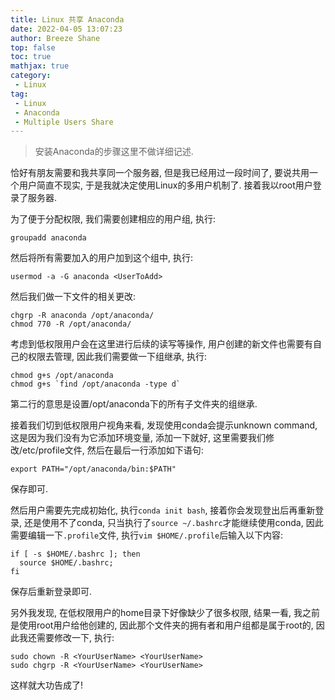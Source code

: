```yaml
---
title: Linux 共享 Anaconda
date: 2022-04-05 13:07:23
author: Breeze Shane
top: false
toc: true
mathjax: true
category:
 - Linux
tag:
 - Linux
 - Anaconda
 - Multiple Users Share
---
```


> 安装Anaconda的步骤这里不做详细记述.

恰好有朋友需要和我共享同一个服务器, 但是我已经用过一段时间了, 要说共用一个用户简直不现实, 于是我就决定使用Linux的多用户机制了. 接着我以root用户登录了服务器.

为了便于分配权限, 我们需要创建相应的用户组, 执行:
```shell
groupadd anaconda
```
然后将所有需要加入的用户加到这个组中, 执行:
```shell
usermod -a -G anaconda <UserToAdd>
```
然后我们做一下文件的相关更改:
```shell
chgrp -R anaconda /opt/anaconda/
chmod 770 -R /opt/anaconda/
```
考虑到低权限用户会在这里进行后续的读写等操作, 用户创建的新文件也需要有自己的权限去管理, 因此我们需要做一下组继承, 执行:
```shell
chmod g+s /opt/anaconda
chmod g+s `find /opt/anaconda -type d`
```
第二行的意思是设置/opt/anaconda下的所有子文件夹的组继承.

接着我们切到低权限用户视角来看, 发现使用conda会提示unknown command, 这是因为我们没有为它添加环境变量, 添加一下就好, 这里需要我们修改/etc/profile文件, 然后在最后一行添加如下语句:
```shell
export PATH="/opt/anaconda/bin:$PATH"
```
保存即可.

然后用户需要先完成初始化, 执行`conda init bash`, 接着你会发现登出后再重新登录, 还是使用不了conda, 只当执行了`source ~/.bashrc`才能继续使用conda, 因此需要编辑一下`.profile`文件, 执行`vim $HOME/.profile`后输入以下内容:
```shell
if [ -s $HOME/.bashrc ]; then
  source $HOME/.bashrc;
fi
```
保存后重新登录即可.

另外我发现, 在低权限用户的home目录下好像缺少了很多权限, 结果一看, 我之前是使用root用户给他创建的, 因此那个文件夹的拥有者和用户组都是属于root的, 因此我还需要修改一下, 执行:
```shell
sudo chown -R <YourUserName> <YourUserName>
sudo chgrp -R <YourUserName> <YourUserName>
```

这样就大功告成了!
